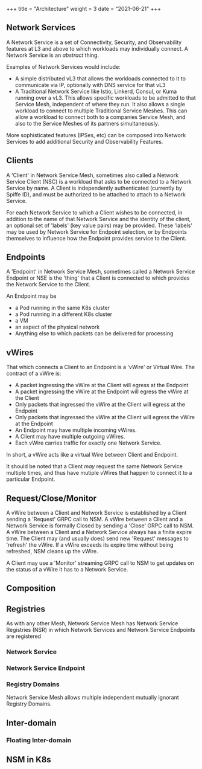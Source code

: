 +++
title = "Architecture"
weight = 3
date = "2021-06-21"
+++

## Network Services

A Network Service is a set of Connectivity, Security, and Observability features at L3 and above to which workloads may individually connect.
A Network Service is an *abstract* thing.

Examples of Network Services would include:
- A simple distributed vL3 that allows the workloads connected to it to communicate via IP, optionally with DNS service for that vL3
- A Traditional Network Service like Istio, Linkerd, Consul, or Kuma running over a vL3.  This allows specific workloads to be admitted to that Service Mesh, independent of where they run.
It also allows a single workload to connect to multiple Traditional Service Meshes.  This can allow a workload to connect both to a companies Service Mesh, and also to the Service Meshes of its partners simultaneously.

More sophisticated features (IPSes, etc) can be composed into Network Services to add additional Security and Observability Features.

## Clients

A 'Client' in Network Service Mesh, sometimes also called a Network Service Client (NSC) is a workload that asks to be connected to a Network Service
by name.  A Client is independently authenticated (currently by Spiffe ID), and must be authorized to be attached to attach to a Network Service.

For each Network Service to which a Client wishes to be connected, in addition to the name of that Network Service and the identity of the client,
an optional set of 'labels' (key value pairs) may be provided.  These 'labels' may be used by Network Service for Endpoint selection, or by Endpoints themselves
to influence how the Endpoint provides service to the Client.

## Endpoints

A 'Endpoint' in Network Service Mesh, sometimes called a Network Service Endpoint or NSE is the 'thing' that a Client is connected to which
provides the Network Service to the Client.

An Endpoint may be 
- a Pod running in the same K8s cluster
- a Pod running in a different K8s cluster
- a VM
- an aspect of the physical network
- Anything else to which packets can be delivered for processing

## vWires

That which connects a Client to an Endpoint is a 'vWire' or Virtual Wire.  The contract of a vWire is:
- A packet ingressing the vWire at the Client will egress at the Endpoint
- A packet ingressing the vWire at the Endpoint will egress the vWire at the Client
- Only packets that ingressed the vWire at the Client will egress at the Endpoint
- Only packets that ingressed the vWire at the Client will egress the vWire at the Endpoint
- An Endpoint may have multiple incoming vWires.
- A Client may have multiple outgoing vWires.
- Each vWire carries traffic for exactly one Network Service.

In short, a vWire acts like a virtual Wire between Client and Endpoint.

It should be noted that a Client *may* request the same Network Service multiple times, and thus have mutiple vWires that happen to connect
it to a particular Endpoint.

## Request/Close/Monitor

A vWire between a Client and Network Service is established by a Client sending a 'Request' GRPC call to NSM.
A vWire between a Client and a Network Service is formally Closed by sending a 'Close' GRPC call to NSM.
A vWire between a Client and a Network Service always has a finite expire time.  The Client may (and usually does) send new 'Request' messages
to 'refresh' the vWire.  If a vWire exceeds its expire time without being refreshed, NSM cleans up the vWire.

A Client may use a 'Monitor' streaming GRPC call to NSM to get updates on the status of a vWire it has to a Network Service.

## Composition

## Registries

As with any other Mesh, Network Service Mesh has Network Service Registries (NSR) in which Network Services and Network Service Endpoints are registered

### Network Service

### Network Service Endpoint

### Registry Domains

Network Service Mesh allows multiple independent mutually ignorant Registry Domains.

## Inter-domain

### Floating Inter-domain

## NSM in K8s



